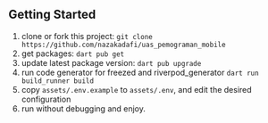 
## Getting Started

1. clone or fork this project: `git clone https://github.com/nazakadafi/uas_pemograman_mobile`
2. get packages: `dart pub get`
3. update latest package version: `dart pub upgrade`
4. run code generator for freezed and riverpod_generator `dart run build_runner build`
5. copy `assets/.env.example` to `assets/.env`, and edit the desired configuration
6. run without debugging and enjoy.